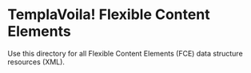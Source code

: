 TemplaVoila! Flexible Content Elements
======================================

Use this directory for all Flexible Content Elements (FCE) data structure resources (XML).